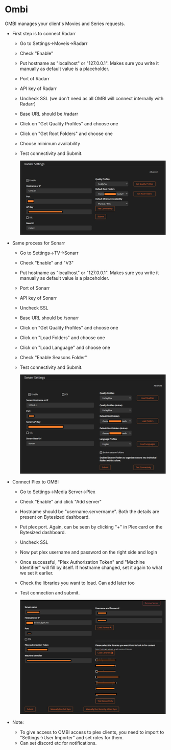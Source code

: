 # Ombi

OMBI manages your client's Movies and Series requests.

- First step is to connect Radarr
  - Go to Settings->Moveis->Radarr
  - Check "Enable"
  - Put hostname as "localhost" or "127.0.0.1". Makes sure you write it manually as default value is a placeholder.
  - Port of Radarr
  - API key of Radarr
  - Uncheck SSL (we don't need as all OMBI will connect internally with Radarr)
  - Base URL should be /radarr
  - Click on "Get Quality Profiles" and choose one
  - Click on "Get Root Folders" and choose one
  - Choose minimum availability
  - Test connectivity and Submit.
  
    ![GitHub Logo](../images/ombiRadarr.jpg)



- Same process for Sonarr
  - Go to Settings->TV->Sonarr
  - Check "Enable" and "V3"
  - Put hostname as "localhost" or "127.0.0.1". Makes sure you write it manually as default value is a placeholder.
  - Port of Sonarr
  - API key of Sonarr
  - Uncheck SSL
  - Base URL should be /sonarr
  - Click on "Get Quality Profiles" and choose one
  - Click on "Load Folders" and choose one
  - Click on "Load Language" and choose one
  - Check "Enable Seasons Folder"
  - Test connectivity and Submit.
  
    ![GitHub Logo](../images/ombiSonarr.jpg)



- Connect Plex to OMBI

  - Go to Settings->Media Server->Plex

  - Check "Enable" and click "Add server"

  - Hostname should be "username.servername". Both the details are present on Bytesized dashboard.

  - Put plex port. Again, can be seen by clicking "+" in Plex card on the Bytesized dashboard.

  - Uncheck SSL

  - Now put plex username and password on the right side and login

  - Once successful, "Plex Authorization Token" and "Machine Identifier" will fill by itself. If hostname changed, set it again to what we set it earlier.

  - Check the libraries you want to load. Can add later too

  - Test connection and submit.

    ![GitHub Logo](../images/ombiPlex.jpg)



- Note:
  - To give access to OMBI access to plex clients, you need to import to "Settings->User Importer" and set roles for them.
  - Can set discord etc for notifications.
